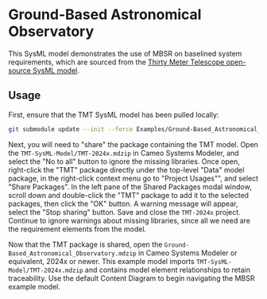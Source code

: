 # Ground-Based Astronomical Observatory

This SysML model demonstrates the use of MBSR on baselined system requirements, which are sourced from the [Thirty Meter Telescope open-source SysML model](https://github.com/Open-MBEE/TMT-SysML-Model).

## Usage

First, ensure that the TMT SysML model has been pulled locally:

```sh
git submodule update --init --force Examples/Ground-Based_Astronomical_Observatory/TMT-SysML-Model
```

Next, you will need to "share" the package containing the TMT model. Open the `TMT-SysML-Model/TMT-2024x.mdzip` in Cameo Systems Modeler, and select the "No to all" button to ignore the missing libraries. Once open, right-click the "TMT" package directly under the top-level "Data" model package, in the right-click context menu go to "Project Usages"", and select "Share Packages". In the left pane of the Shared Packages modal window, scroll down and double-click the "TMT" package to add it to the selected packages, then click the "OK" button. A warning message will appear, select the "Stop sharing" button. Save and close the `TMT-2024x` project. Continue to ignore warnings about missing libraries, since all we need are the requirement elements from the model.

Now that the TMT package is shared, open the `Ground-Based_Astronomical_Observatory.mdzip` in Cameo Systems Modeler or equivalent, 2024x or newer. This example model imports `TMT-SysML-Model/TMT-2024x.mdzip` and contains model element relationships to retain traceability. Use the default Content Diagram to begin navigating the MBSR example model.
